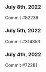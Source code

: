 ### July 8th, 2022

Commit #82239

### July 5th, 2022

Commit #314353


### July 4th, 2022

Commit #72281
